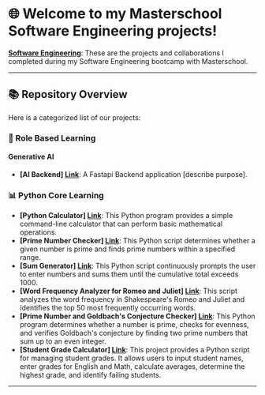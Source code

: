 # 🌐 Welcome to my Masterschool Software Engineering projects!

**[Software Engineering](https://static.serve.masterschool.com/Marketing/Software+Engineering+Syllabus+-++14+Month+Program.pdf)**: These are the projects and collaborations I completed during my Software Engineering bootcamp with Masterschool.

---

## 📚 Repository Overview

Here is a categorized list of our projects:

### 🚀 Role Based Learning
#### Generative AI
- **[AI Backend] [Link](https://github.com/masterschool-weiterbildung/ai_project)**: A Fastapi Backend application [describe purpose].


### 📊 Python Core Learning 
- **[Python Calculator] [Link](https://github.com/masterschool-weiterbildung/weiterbildung-calculator)**: This Python program provides a simple command-line calculator that can perform basic mathematical operations.
- **[Prime Number Checker] [Link](https://github.com/masterschool-weiterbildung/weiterbildung-prime-number)**: This Python script determines whether a given number is prime and finds prime numbers within a specified range.
- **[Sum Generator] [Link](https://github.com/masterschool-weiterbildung/weiterbildung-summer-time)**: This Python script continuously prompts the user to enter numbers and sums them until the cumulative total exceeds 1000.
- **[Word Frequency Analyzer for Romeo and Juliet] [Link](https://github.com/masterschool-weiterbildung/weiterbildung-romeo-and-juliet)**: This script analyzes the word frequency in Shakespeare's Romeo and Juliet and identifies the top 50 most frequently occurring words.
- **[Prime Number and Goldbach's Conjecture Checker] [Link](https://github.com/masterschool-weiterbildung/weiterbildung-goldbach)**: This Python program determines whether a number is prime, checks for evenness, and verifies Goldbach's conjecture by finding two prime numbers that sum up to an even integer.
- **[Student Grade Calculator] [Link](https://github.com/masterschool-weiterbildung/weiterbildung-help_your_teacher_two)**: This project provides a Python script for managing student grades. It allows users to input student names, enter grades for English and Math, calculate averages, determine the highest grade, and identify failing students.
---

